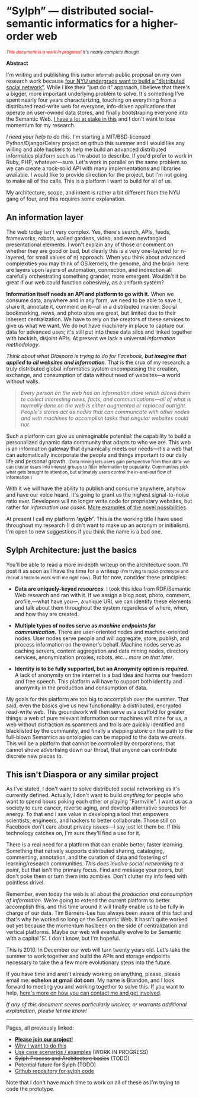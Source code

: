 &ldquo;Sylph&rdquo; &mdash; distributed social-semantic informatics for a higher-order web
===============================
<small>_<span style="color:#f00">This document is a work in progress!</span> It's nearly complete though._</small>

**Abstract** 

I'm writing and publishing this <small>(rather informal)</small> public proposal on my own research work because [four NYU undergrads want to build a "distributed social network"](http://www.nytimes.com/2010/05/12/nyregion/12about.html?partner=rss&emc=rss). While I like their "just do it" approach, I believe that there's a bigger, more important underlying problem to solve. It's something I've spent nearly four years characterizing, touching on everything from a distributed read-write web for everyone, info-driven applications that operate on user-owned data stores, and finally bootstraping everyone into the Semantic Web. [I have a lot at stake in this](./why-i-care) and I don't want to lose momentum for my research. 

_I need your help to do this._ I'm starting a MIT/BSD-licensed Python/Django/Celery project on github this summer and I would like any willing and able hackers to help me build an advanced distributed informatics platform such as I'm about to describe. If you'd prefer to work in Ruby, PHP, whatever&mdash;sure. Let's work in parallel on the same problem so we can create a rock-solid API with many implementations and libraries available. I would like to provide direction for the project, but I'm not going to make all of the calls. This is a platform I want to build for all of us.

My architecture, scope, and intent is rather a bit different from the NYU gang of 
four, and this requires some explanation.

An information layer
--------------------

The web today isn't very complex. Yes, there's search, APIs, feeds, frameworks, robots, walled gardens, video, and even newfangled presentational elements. I won't explain any of those or comment on whether they are good or bad, but clearly this is a very one-layered (or n-layered, for small values of n) approach. When you think about advanced complexities you may think of OS kernels, the genome, and the brain: here are layers upon layers of automation, connection, and indirection all carefully orchestrating something grander, more emergent. Wouldn't it be great if our web could function cohesively, as a uniform system?

**Information itself needs an API and platform to go with it.** When we consume data, anywhere and in any form, we need to be able to save it, share it, annotate it, comment on it&mdash;all in a distributed manner. Social bookmarking, news, and photo sites are great, but limited due to their inherent centralization. We have to rely on the creators of these services to give us what we want. We do not have machinery in place to capture our data for advanced uses; it's still put into these data silos and linked together with hackish, disjoint APIs. At present we lack a universal _information methodology_. 

_Think about what Diaspora is trying to do for Facebook, **but imagine that applied to all websites and information**._ That is the crux of my research: a truly distributed global informatics system encompassing the creation, exchange, and consumption of data without need of websites&mdash;a world without walls.

> _Every person on the web has an information store which allows them to collect interesting news, facts, and communications&mdash;all of what is normally done on the web is either augmented or replaced outright. People's stores act as nodes that can communcate with other nodes and with machines to accomplish tasks that singular websites could not._ 

Such a platform can give us unimaginable potential: the capability to build a personalized dynamic data community that adapts to who we are. This web is an information gateway that dynamically meets our needs&mdash;it's a web that can automatically incorporate the people and things important to our daily life and personal growth. <small>(Data mining lets users gain perspective from their data: we can cluster users into interest groups to filter information by popularity. Communities pick what gets brought to attention, but ultimately users control the in-and-out flow of information.)</small> 

With it we will have the ability to publish and consume anywhere, anyhow and have our voice heard. It's going to grant us the highest signal-to-noise ratio ever. Developers will no longer write code for proprietary websites, but rather for _information use cases_. [More examples of the novel possibilities](./use-case-scenarios).

At present I call my platform **_&lsquo;sylph&rsquo;_**. This is the working title I have used throughout my research (I didn't want to make up an acronym or initialism). I'm open to new suggestions if you think the name is a bad one.

Sylph Architecture: just the basics
-----------------------------------
You'll be able to read a more in-depth writeup on the architecture soon. I'll post it as soon as I have the time for a writeup <small>(I'm trying to rapid-prototype and recruit a team to work with me right now)</small>. But for now, consider these principles:

* **Data are uniquely-keyed _resources_**. I took this idea from RDF/Semantic Web research and ran with it. If we assign a blog post, photo, comment, profile,&mdash;what have you&mdash;, a unique URI, we can identify these elements and talk about them throughout the system regardless of where, when, and how they are created.

* **Multiple types of nodes serve as _machine endpoints for communication_.** There are user-oriented nodes and machine-oriented nodes. User nodes serve people and will aggregate, store, publish, and process information on the owner's behalf. Machine nodes serve as caching servers, content aggregation and data mining nodes, directory services, anonymization proxies, robots, etc... _more on that later_.

* **Identity is to be fully supported, but an Anonymity option is _required_**. A lack of anonymity on the internet is a bad idea and harms our freedom and free speech. This platform will have to support both identity and anonymity in the production and consumption of data. 

My goals for this platform are too big to accomplish over the summer. That said, even the basics give us new functionality: a distributed, encrypted read-write web. This groundwork will then serve as a scaffold for greater things: a web of pure relevant information our machines will mine for us, a web without distraction as spammers and trolls are quickly identified and blacklisted by the community, and finally a stepping stone on the path to the full-blown Semantics as ontologies can be mapped to the data we create. This will be a platform that cannot be controlled by corporations, that cannot shove advertising down our throat, that anyone can contribute discrete new pieces to.

This isn't Diaspora or any similar project
------------------------------------------
As I've stated, I don't want to solve distributed social networking as it's currently defined. Actually, I don't want to build _anything_ for people who want to spend hours poking each other or playing "Farmville". I want us as a society to cure cancer, reverse aging, and develop alternative sources for energy. To that end I see value in developing a tool that empowers scientists, engineers, and hackers to better collaborate. Those still on Facebook don't care about privacy issues&mdash;I say just let them be. If this technology catches on, I'm sure they'll find a use for it. 

There is a real need for a platform that can enable better, faster learning. Something that natively supports distributed sharing, cataloging, commenting, annotation, and the curation of data and fostering of learning/research communities. _This does involve social networking to a point_, but that isn't the primary focus. Find and message your peers, but don't poke them or turn them into zombies. Don't clutter my info feed with pointless drivel. 

Remember, even today the web is all about the _production and consumption of information_. We're going to extend the current platform to better accomplish this, and this time around it will finally enable us to be fully in charge of our data. Tim Berners-Lee has always been aware of this fact and that's why he worked so long on the Semantic Web. It hasn't quite worked out yet because the momentum has been on the side of centralization and vertical platforms. Maybe our web will eventually evolve to be Semantic with a capital 'S'. I don't know, but I'm hopeful.

This is 2010. In December our web will turn twenty years old. Let's take the summer to work together and build the APIs and storage endpoints necessary to take the a few more evolutionary steps into the future.
 
If you have time and aren't already working on anything, please, please email me: **echelon at gmail dot com**. My name is Brandon, and I look forward to meeting you and working together to solve this. If you want to help, [here's more on how you can contact me and get involved](./please-join).

_If any of this document seems particularly unclear, or warrants additional explanation, please let me know!_

---

Pages, all previously linked:

* [**Please join our project!**](./please-join)
* [Why I want to do this](./why-i-care) 
* [Use case scenarios / examples](./use-case-scenarios) (WORK IN PROGRESS)
* <strike>Sylph Process and Architecture basics</strike> (TODO)
* <strike>Potential future for Sylph</strike> (TODO)
* [Github repository for sylph code](http://github.com/echelon/sylph)

Note that I don't have much time to work on all of these as I'm trying to code the prototype. 

